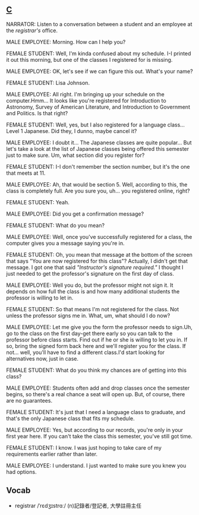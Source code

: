 ## [C](https://img.kmf.com/toefl/listening/audio/fee740309f61ce6f0f36933995d09109.mp3)

NARRATOR: Listen to a conversation between a student and an employee at the *registrar's* office.

MALE EMPLOYEE: Morning. How can I help you?

FEMALE STUDENT: Well, I'm kinda confused about my schedule. I-I printed it out this morning, but one of the classes I registered for is missing.

MALE EMPLOYEE: OK, let's see if we can figure this out. What's your name?

FEMALE STUDENT: Lisa Johnson.

MALE EMPLOYEE: All right. I'm bringing up your schedule on the computer.Hmm... It looks like you're registered for Introduction to Astronomy, Survey of American Literature, and Introduction to Government and Politics. Is that right?

FEMALE STUDENT: Well, yes, but I also registered for a language class... Level 1 Japanese. Did they, I dunno, maybe cancel it?

MALE EMPLOYEE: I doubt it... The Japanese classes are quite popular... But let's take a look at the list of Japanese classes being offered this semester just to make sure. Um, what section did you register for?

FEMALE STUDENT: I-I don't remember the section number, but it's the one that meets at 11.

MALE EMPLOYEE: Ah, that would be section 5. Well, according to this, the class is completely full. Are you sure you, uh... you registered online, right?

FEMALE STUDENT: Yeah.

MALE EMPLOYEE: Did you get a confirmation message?

FEMALE STUDENT: What do you mean?

MALE EMPLOYEE: Well, once you've successfully registered for a class, the computer gives you a message saying you're in.

FEMALE STUDENT: Oh, you mean that message at the bottom of the screen that says "You are now registered for this class"? Actually, I didn't get that message. I got one that said *"Instructor's signature required."* I thought I just needed to get the professor's signature on the first day of class.

MALE EMPLOYEE: Well you do, but the professor might not sign it. It depends on how full the class is and how many additional students the professor is willing to let in.

FEMALE STUDENT: So that means I'm not registered for the class. Not unless the professor signs me in. What, um, what should I do now?

MALE EMPLOYEE: Let me give you the form the professor needs to sign.Uh, go to the class on the first day-get there early so you can talk to the professor before class starts. Find out if he or she is willing to let you in. If so, bring the signed form back here and we'll register you for the class. If not... well, you'll have to find a different class.I'd start looking for alternatives now, just in case.

FEMALE STUDENT: What do you think my chances are of getting into this class?

MALE EMPLOYEE: Students often add and drop classes once the semester begins, so there's a real chance a seat will open up. But, of course, there are no guarantees.

FEMALE STUDENT: It's just that I need a language class to graduate, and that's the only Japanese class that fits my schedule.

MALE EMPLOYEE: Yes, but according to our records, you're only in your first year here. If you can't take the class this semester, you've still got time.

FEMALE STUDENT: I know. I was just hoping to take care of my requirements earlier rather than later.

MALE EMPLOYEE: I understand. I just wanted to make sure you knew you had options.

## Vocab
- registrar /ˈrɛdʒɪstrɑː/ (n)記錄者/登記者, 大學註冊主任